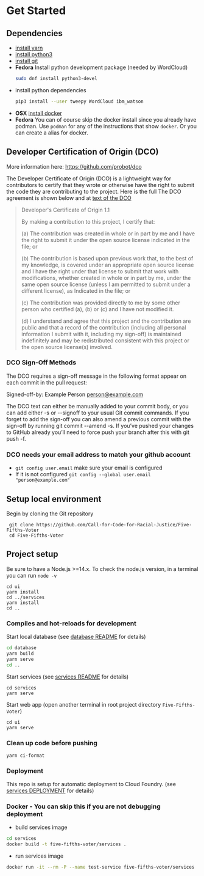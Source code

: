 # Get Started

## Dependencies

- [install yarn](https://yarnpkg.com/lang/en/docs/cli/install/)
- [install python3](https://realpython.com/installing-python/)
- [install git](https://git-scm.com/book/en/v2/Getting-Started-Installing-Git)
- **Fedora** Install python development package (needed by WordCloud)
  ```sh
  sudo dnf install python3-devel
  ```
- install python dependencies
    ```sh
    pip3 install --user tweepy WordCloud ibm_watson
    ```
- **OSX** [install docker](https://docs.docker.com/get-docker/)
- **Fedora** You can of course skip the docker install since you already have podman. Use `podman` for any of the instructions that show `docker`. Or you can create a alias for docker.

## Developer Certification of Origin (DCO)

More information here: https://github.com/probot/dco

The Developer Certificate of Origin (DCO) is a lightweight way for contributors to certify that they wrote or otherwise have the right to
submit the code they are contributing to the project.
Here is the full The DCO agreement is shown below and at [text of the DCO](http://developercertificate.org/.)

> Developer's Certificate of Origin 1.1
>
> By making a contribution to this project, I certify that:
>
> (a) The contribution was created in whole or in part by me and I
> have the right to submit it under the open source license
> indicated in the file; or
>
> (b) The contribution is based upon previous work that, to the
> best of my knowledge, is covered under an appropriate open
> source license and I have the right under that license to
> submit that work with modifications, whether created in whole
> or in part by me, under the same open source license (unless
> I am permitted to submit under a different license), as
> Indicated in the file; or
>
> (c) The contribution was provided directly to me by some other
> person who certified (a), (b) or (c) and I have not modified
> it.
>
> (d) I understand and agree that this project and the contribution
> are public and that a record of the contribution (including
> all personal information I submit with it, including my
> sign-off) is maintained indefinitely and may be redistributed
> consistent with this project or the open source license(s)
> involved.

### DCO Sign-Off Methods

The DCO requires a sign-off message in the following format appear on each commit in the pull request:

Signed-off-by: Example Person <person@example.com>

The DCO text can either be manually added to your commit body, or you can add either -s or --signoff to your usual Git commit commands. If you forget to add the sign-off you can also amend a previous commit with the sign-off by running git commit --amend -s. If you’ve pushed your changes to GitHub already you’ll need to force push your branch after this with git push -f.

### DCO needs your email address to match your github account

- `git config user.email` make sure your email is configured
- If it is not configured `git config --global user.email "person@example.com"`

## Setup local environment
Begin by cloning the Git repository
```
 git clone https://github.com/Call-for-Code-for-Racial-Justice/Five-Fifths-Voter
 cd Five-Fifths-Voter
```

## Project setup

Be sure to have a Node.js >=14.x. To check the node.js version, in a terminal you can run ``` node -v ```

```
cd ui
yarn install
cd ../services
yarn install
cd ..
```

### Compiles and hot-reloads for development

Start local database (see [database README](../database/README.md) for details)
```sh
cd database
yarn build
yarn serve
cd ..
```

Start services (see [services README](../services/README.md) for details)

```
cd services
yarn serve
```

Start web app (open another terminal in root project directory `Five-Fifths-Voter`)

```
cd ui
yarn serve
```

### Clean up code before pushing

```
yarn ci-format
```

### Deployment

This repo is setup for automatic deployment to Cloud Foundry. (see [services DEPLOYMENT](DEPLOYMENT.md) for details)

### Docker - You can skip this if you are not debugging deployment

- build services image

```sh
cd services
docker build -t five-fifths-voter/services .
```

- run services image

```sh
docker run -it --rm -P --name test-service five-fifths-voter/services
```

